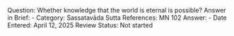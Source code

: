 Question: Whether knowledge that the world is eternal is possible?
Answer in Brief: -
 Category: Sassatavāda
Sutta References: MN 102
Answer: -
Date Entered: April 12, 2025
Review Status: Not started